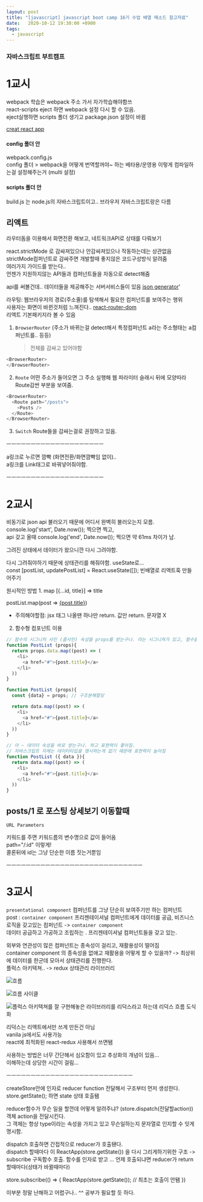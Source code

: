 ```yaml
---
layout: post
title: "[javascript] javascript boot camp 16기 수업 배열 메소드 참고자료"
date:   2020-10-12 19:30:00 +0900
tags:
  - javascript
---
```


### 자바스크립트 부트캠프

# 1교시

webpack 학습은 webpack 주소 가서 자가학습해야함쓰 <br>
react-scripts eject 하면 webpack 설정 다시 할 수 있음. <br>
eject실행하면 scripts 폴더 생기고 package.json 설정이 바뀜

[creat react app](https://www.npmjs.com/package/create-react-app)

#### config 폴더 안
webpack.config.js <br>
config 폴더 > webpack을 어떻게 번역할꺼야~ 하는 베타용/운영용 이렇게 컴파일하는걸 설정해주는거 (multi 설정) 

#### scripts 폴더 안
build.js 는 node.js의 자바스크립트이고.. 브라우저 자바스크립트랑은 다름

## 리액트
라우터돔을 이용해서 화면전환 해보고, 네트워크API로 상태를 다뤄보기

react.strictMode 로 감싸져있으나 안감싸져있으나 작동하는데는 상관없음<br>
strictMode컴퍼넌트로 감싸주면 개발할때 좋지않은 코드구성방식 알려줌<br>
여러가지 가이드를 받는다.. <br>
언젠가 지원하지않는 API들과 컴퍼넌트들을 자동으로 detect해줌

api를 써볼건데.. 데이터들을 제공해주는 서버서비스들이 있음
[json generator](https://jsonplaceholder.typicode.com/)'

라우팅: 웹브라우저의 경로(주소줄)를 탐색해서 필요한 컴퍼넌트를 보여주는 행위 <br>
사용자는 화면이 바뀐것처럼 느껴진다.. [react-router-dom](https://reactrouter.com/) <br>
리액트 기본패키지라 볼 수 있음

1. `BrowserRouter` (주소가 바뀌는걸 detect해서 특정컴퍼넌트 a라는 주소형태는 a컴퍼넌트를.. 등등) <br>
   > 전체를 감싸고 있어야함 
  ```javascript
  <BrowserRouter>
  </BrowserRouter>
  ```

2. `Route` 어떤 주소가 들어오면 그 주소 실행해 웹 파라미터 슬래시 뒤에 모양따라 Route감싼 부분을 보여줌. 
  ```javascript
  <BrowserRouter>
    <Route path="/posts">
      <Posts />
    </Route>
  </BrowserRouter>
  ```

3. `Switch` Route들을 감싸는걸로 권장하고 있음.

ㅡㅡㅡㅡㅡㅡㅡㅡㅡㅡㅡㅡㅡㅡㅡㅡㅡㅡㅡㅡ

a링크로 누르면 깜빡 (화면전환/화면깜빡임 없이).. <br>
a링크를 Link태그로 바꿔넣어줘야함.

ㅡㅡㅡㅡㅡㅡㅡㅡㅡㅡㅡㅡㅡㅡㅡㅡㅡㅡㅡㅡ

# 2교시

비동기로 json api 불러오기 때문에 어디서 완벽히 불러오는지 모름. <br>
console.log('start', Date.now()); 찍으면 찍고, <br>
api 갖고 올때 console.log('end', Date.now()); 찍으면 약 61ms 차이가 남.<br>

그려진 상태에서 데이터가 왔으니깐 다시 그려야함. <br>

다시 그려줘야하기 때문에 상태관리를 해줘야함. useState로... <br>
const [postList, updatePostList] = React.useState([]); 빈배열로 리액트훅 만들어주기 <br>

원시적인 방법 1. map
[{...id, title}] => <a>title</a>

postList.map(post => <a href="#">{post.title}</a>)
* 주의해야할점: jsx 태그 나올땐 하나만 return. 값만 return. 문자열 X

2. 함수형 컴포넌트 이용
```javascript
// 함수의 시그니처 사인 (콜사인) 속성을 props를 받는구나. 라는 시그니쳐가 있고, 함수를 접어놓으면 어떤 속성을 받는지 모름
function PostList (props){
  return props.data.map((post) => (
    <li>
      <a href="#">{post.title}</a>
    </li>
  ))
}

function PostList (props){
  const {data} = props; // 구조분해할당

  return data.map((post) => (
    <li>
      <a href="#">{post.title}</a>
    </li>
  ))
}

// 아 ~ 데이터 속성을 바로 받는구나. 하고 표현력이 좋아짐.
// 자바스크립트 자체는 데이터타입을 명시하는게 없기 때문에 표현력이 높아짐
function PostList ({ data }){
  return data.map((post) => (
    <li>
      <a href="#">{post.title}</a>
    </li>
  ))
}
```

## posts/1 로 포스팅 상세보기 이동할때

`URL Parameters`

키워드를 주면 키워드름의 변수명으로 값이 들어옴<br>
path="/:id" 이렇게! <br> 콜론뒤에 id는 그냥 단순한 이름 짓는거뿐임

ㅡㅡㅡㅡㅡㅡㅡㅡㅡㅡㅡㅡㅡㅡㅡㅡㅡㅡㅡㅡㅡㅡㅡㅡㅡㅡㅡㅡ

# 3교시

`presentational component` 컴퍼넌트를 그냥 단순히 보여주기만 하는 컴퍼넌트<br>
post : `container component` 프리젠테이셔널 컴퍼넌트에게 데이터를 공급, 비즈니스로직을 갖고있는 컴퍼넌트 -> `container component`<br>
데이터 공급하고 가공하고 조립하는 . 프리젠테이셔널 컴퍼넌트들을 갖고 있는.<br>

외부와 연관성이 많은 컴퍼넌트는 종속성이 걸리고, 재활용성이 떨어짐 <br>
container component 의 종속성을 없애고 재활용을 어떻게 할 수 있을까? -> 최상위에 데이터를 한군데 모아서 상태관리를 진행한다. <br>
플럭스 아키텍쳐.. -> redux 상태관리 라이브러리


![흐름](http://hyegineer.github.io/images/KakaoTalk_20201012_214316573.png)

![흐름 사이클](http://hyegineer.github.io/images/KakaoTalk_20201012_214402296.png)

![플럭스 아키텍쳐를 잘 구현해놓은 라이브러리를 리덕스라고 하는데 리덕스 흐름 도식화](http://hyegineer.github.io/images/redux-image.png)

리덕스는 리액트에서만 쓰게 만든건 아님 <br>
vanila js에서도 사용가능 <br> react에 최적화된 react-redux 사용해서 쓰면됌<br>

사용하는 방법은 너무 간단해서 심오함이 있고 추상화의 개념이 있음...<br>
이해하는데 상당한 시간이 걸림...<br>

ㅡㅡㅡㅡㅡㅡㅡㅡㅡㅡㅡㅡㅡㅡㅡㅡㅡㅡㅡㅡㅡㅡㅡㅡㅡㅡ

createStore안에 인자로 reducer function 전달해서 구조부터 먼저 생성한다. <br>
store.getState(); 하면 state 상태 호출됌

reducer함수가 무슨 일을 할껀데 어떻게 알려주냐? (store.dispatch(전달할action)) 객체 action을 전달시킨다. <br>
그 객체는 항상 type이라는 속성을 가지고 있고 무슨일하는지 문자열로 인지할 수 잇게 명시함. <br>

dispatch 호출하면 간접적으로 reducer가 호출됀다. <br>
dispatch 할때마다 이 ReactApp(store.getState()) 을 다시 그리게하기위한 구조 -> subscribe 구독함수 호출. 함수를 인자로 받고 ...
언제 호출되냐면 reducer가 return할때마다(상태가 바뀔때마다)

store.subscribe(() => {
  ReactApp(store.getState()); // 최초는 호출이 안됌
})

이부분 정말 난해하고 어렵구나.. ^^ 공부가 필요할 듯 하다.